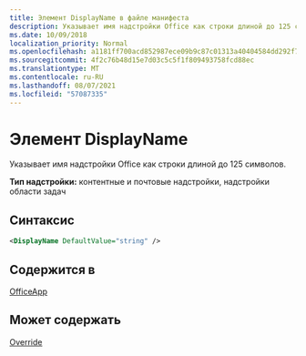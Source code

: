 ```yaml
---
title: Элемент DisplayName в файле манифеста
description: Указывает имя надстройки Office как строки длиной до 125 символов.
ms.date: 10/09/2018
localization_priority: Normal
ms.openlocfilehash: a1181ff700acd852987ece09b9c87c01313a40404584dd292f7adb4364bdfcb4
ms.sourcegitcommit: 4f2c76b48d15e7d03c5c5f1f809493758fcd88ec
ms.translationtype: MT
ms.contentlocale: ru-RU
ms.lasthandoff: 08/07/2021
ms.locfileid: "57087335"
---
```

# <a name="displayname-element"></a>Элемент DisplayName

Указывает имя надстройки Office как строки длиной до 125 символов.

**Тип надстройки:** контентные и почтовые надстройки, надстройки области задач

## <a name="syntax"></a>Синтаксис

```XML
<DisplayName DefaultValue="string" />
```

## <a name="contained-in"></a>Содержится в

[OfficeApp](officeapp.md)


## <a name="can-contain"></a>Может содержать

[Override](override.md)

